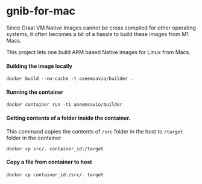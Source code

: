 # gnib-for-mac

Since Graal VM Native Images cannot be cross compiled for other operating systems, it often becomes a bit of a hassle
to build these images from M1 Macs.

This project lets one build ARM based Native images for Linux from Macs.

#### Building the image locally
```
docker build --no-cache -t aseemsavio/builder .
```

#### Running the container
```
docker container run -ti aseemsavio/builder
```

#### Getting contents of a folder inside the container.

This command copies the contents of `/src` folder in the host to `/target` folder in the container

```
docker cp src/. container_id:/target
```

#### Copy a file from container to host

```
docker cp container_id:/src/. target
```


